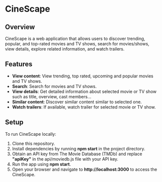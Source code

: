 # CineScape

## Overview

CineScape is a web application that allows users to discover trending, popular, and top-rated movies and TV shows, search for movies/shows, view details, explore related information, and watch trailers.

## Features

- **View content**: View trending, top rated, upcoming and popular movies and TV shows.
- **Search**: Search for movies and TV shows.
- **View details**: Get detailed information about selected movie or TV show such as title, overview, cast members...
- **Similar content**: Discover similar content similar to selected one.
- **Watch trailers**: If available, watch trailer for selected movie or TV show.


## Setup
To run CineScape locally:

1. Clone this repository.
2. Install dependencies by running **npm start** in the project directory.
3. Obtain an API key from The Movie Database (TMDb) and replace **"apiKey"** in the api/moviedb.js file with your API key.
4. Run the app using **npm start**.
5. Open your browser and navigate to **http://localhost:3000** to access the CineScape.

